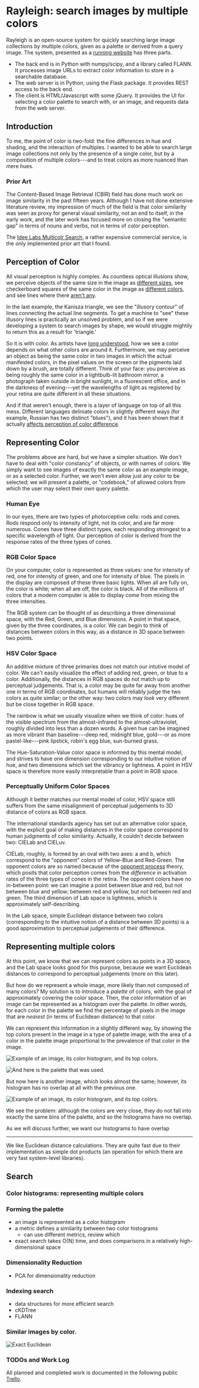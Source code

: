 # Rayleigh: search images by multiple colors

Rayleigh is an open-source system for quickly searching large image collections by multiple colors, given as a palette or derived from a query image.
The system, presented as a [running website](#TODO) has three parts.

- The back end is in Python with numpy/scipy, and a library called FLANN.
It processes image URLs to extract color information to store in a searchable database.
- The web server is in Python, using the Flask package.
It provides REST access to the back end.
- The client is HTML/Javascript with some jQuery.
It provides the UI for selecting a color palette to search with, or an image, and requests data from the web server.

## Introduction

To me, the point of color is two-fold: the fine differences in hue and shading, and the interaction of multiples.
I wanted to be able to search large image collections not only by the presence of a single color, but by a composition of multiple colors---and to treat colors as more nuanced than mere hues.

### Prior Art

The Content-Based Image Retrieval (CBIR) field has done much work on image similarity in the past fifteen years.
Although I have not done extensive literature review, my impression of much of the field is that color similarity was seen as proxy for general visual similarity, not an end to itself, in the early work, and the later work has focused more on closing the "semantic gap" in terms of nouns and verbs, not in terms of color perception.

The [Idee Labs Multicolr Search](), a rather expensive commercial service, is the only implemented prior art that I found.

## Perception of Color

All visual perception is highly complex.
As countless optical illusions show, we perceive objects of the same size in the image as [different sizes](), see checkerboard squares of the same color in the image as [different colors](), and see lines where there [aren't any]().

In the last example, the Kanisza triangle, we see the "illusory contour" of lines connecting the actual line segments.
To get a machine to "see" these illusory lines is practically an unsolved problem, and so if we were developing a system to search images by shape, we would struggle mightily to return this as a result for 'triangle.'

So it is with color.
As artists have [long understood](#interaction_of_color), how we see a color depends on what other colors are around it.
Furthermore, we may perceive an object as being the same color in two images in which the actual manifested colors, in the pixel values on the screen or the pigments laid down by a brush, are totally different.
Think of your face: you perceive as being roughly the same color in a lightbulb-lit bathroom mirror, a photograph taken outside in bright sunlight, in a fluorescent office, and in the darkness of evening---yet the wavelengths of light as registered by your retina are quite different in all these situations.

And if that weren't enough, there is a layer of language on top of all this mess.
Different languages deliniate colors in slightly different ways (for example, Russian has two distinct "blues"), and it has been shown that it actually [affects perception of color difference]().

## Representing Color

The problems above are hard, but we have a simpler situation.
We don't have to deal with "color constancy" of objects, or with names of colors.
We simply want to see images of exactly the same color as an example image, or as a selected color.
Further, we won't even allow just any color to be selected; we will present a palette, or "codebook," of allowed colors from which the user may select their own query palette.

### Human Eye

In our eyes, there are two types of photorceptive cells: rods and cones.
Rods respond only to intensity of light, not its color, and are far more numerous.
Cones have three distinct types, each responding strongest to a specific wavelength of light.
Our perception of color is derived from the response rates of the three types of cones.

### RGB Color Space

On your computer, color is represented as three values: one for intensity of red, one for intensity of green, and one for intensity of blue.
The pixels in the display are composed of these three basic lights.
When all are fully on, the color is white; when all are off, the color is black.
All of the millions of colors that a modern computer is able to display come from mixing the three intensities.

The RGB system can be thought of as describing a three dimensional space, with the Red, Green, and Blue dimensions.
A point in that space, given by the three coordinates, is a color.
We can begin to think of distances between colors in this way, as a distance in 3D space between two points.

### HSV Color Space

An additive mixture of three primaries does not match our intutive model of color.
We can't easily visualize the effect of adding red, green, or blue to a color.
Additionally, the distances in RGB spaces do not match up to perceptual judgements.
That is, a color may be quite far away from another one in terms of RGB coordinates, but humans will reliably judge the two colors as quite similar; or the other way: two colors may *look* very different but be close together in RGB space.

The rainbow is what we usually visualize when we think of color: hues of the visible spectrum from the almost-infrared to the almost-ultraviolet, roughly divided into less than a dozen words.
A given hue can be imagined as more vibrant than baseline---deep red, midnight blue, gold---or as more pastel-like---pink lipstick, robin's egg blue, sun-burned grass.

The Hue-Saturation-Value color space is informed by this mental model, and strives to have one dimension corresponding to our intuitive notion of hue, and two dimensions which set the vibrancy or lightness.
A point in HSV space is therefore more easily interpretable than a point in RGB space.

### Perceptually Uniform Color Spaces

Although it better matches our mental model of color, HSV space still suffers from the same misalignment of perceptual judgements to 3D distance of colors as RGB space.

The international standards agency has set out an alternative color space, with the explicit goal of making distances in the color space correspond to human judgments of color similarity.
Actually, it couldn't decide between two: CIELab and CIELuv.

CIELab, roughly, is formed by an oval with two axes: a and b, which correspond to the "opponent" colors of Yellow-Blue and Red-Green.
The opponent colors are so named because of the [opponent process](http://en.wikipedia.org/wiki/Opponent_process) theory, which posits that color perception comes from the *difference* in activation rates of the three types of cones in the retina.
The opponent colors have no in-between point: we can imagine a point between blue and red, but not between blue and yellow; between red and yellow, but not between red and green.
The third dimension of Lab space is lightness, which is approximately self-describing.

In the Lab space, simple Euclidean distance between two colors (corresponding to the intuitive notion of a distance between 3D points) is a good approximation to perceptual judgements of their difference.

## Representing multiple colors

At this point, we know that we can represent colors as points in a 3D space, and the Lab space looks good for this purpose, because we want Euclidean distances to correspond to perceptual judgements (more on this later).

But how do we represent a whole image, more likely than not composed of many colors?
My solution is to introduce a *palette* of colors, with the goal of approximately covering the color space.
Then, the color information of an image can be represented as a histogram over the palette.
In other words, for each color in the palette we find the percentage of pixels in the image that are *nearest* (in terms of Euclidean distance) to that color.

We can represent this information in a slightly different way, by showing the top colors present in the image in a type of palette image, with the area of a color in the palette image proportional to the prevalence of that color in the image.

![Example of an image, its color histogram, and its top colors.]()

![And here is the palette that was used]().

But now here is another image, which looks almost the same; however, its histogram has no overlap at all with the previous one.

![Example of an image, its color histogram, and its top colors.]()

We see the problem: although the colors are very close, they do not fall into exactly the same bins of the palette, and so the histograms have no overlap.

As we will discuss further, we want our histograms to have overlap 







---

We like Euclidean distance calculations.
They are quite fast due to their implementation as simple dot products (an operation for which there are very fast system-level libraries).


## Search

### Color histograms: representing multiple colors

### Forming the palette

- an image is represented as a color histogram
- a metric defines a similarity between two color histograms
  - can use different metrics, review which
- exact search takes O(N) time, and does comparisons in a relatively high-dimensional space

### Dimensionality Reduction

- PCA for dimensionality reduction

### Indexing search

- data structures for more efficient search
- cKDTree
- FLANN

### Similar images by color.

![Exact Euclidean](writeups/figures/matches_exact_euclidean_0.png)

### TODOs and Work Log

All planned and completed work is documented in the following public [Trello](https://trello.com/board/rayleigh/50d36a9e0f87f42952000276).

